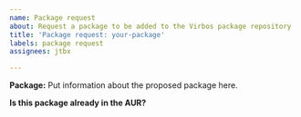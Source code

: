 ```yaml
---
name: Package request
about: Request a package to be added to the Virbos package repository
title: 'Package request: your-package'
labels: package request
assignees: jtbx

---
```


**Package:**
Put information about the proposed package here.

**Is this package already in the AUR?**
